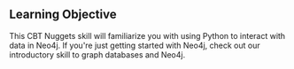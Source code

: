 ## Learning Objective

This CBT Nuggets skill will familiarize you with using Python to interact with data in Neo4j.
If you're just getting started with Neo4j, check out our introductory skill to graph databases and Neo4j.